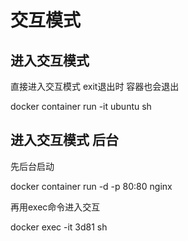 # 交互模式

## 进入交互模式

直接进入交互模式 exit退出时 容器也会退出

docker container run -it ubuntu sh

## 进入交互模式 后台

先后台启动

docker container run -d -p 80:80 nginx

再用exec命令进入交互

docker exec -it 3d81 sh
